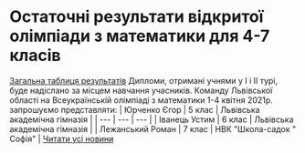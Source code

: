 
# Остаточні результати відкритої олімпіади з математики для 4-7 класів
[Загальна таблиця результатів](/images/остаточні-результати-відкритої-олімпіади-з-математики-для-4/остаточні-результати_4-7кл_2021.jpg)
Дипломи, отримані учнями у І і ІІ турі, буде надіслано за місцем навчання учасників.
Команду Львівської області на Всеукраїнській олімпіаді з математики 1-4 квітня 2021р. запрошуємо представляти:
|   Юрченко Єгор   | 5 клас | Львівська академічна гімназія |
| --- | --- | --- |
|  Іванець Устим   | 6 клас | Львівська академічна гімназія |
| Лежанський Роман | 7 клас |   НВК "Школа-садок " Софія"   |
[Читати усі новини](/news)
       
